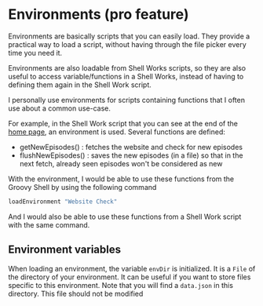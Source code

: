 # Environments (pro feature)

Environments are basically scripts that you can easily load. They provide a practical way to load a script,
without having through the file picker every time you need it. 

Environments are also loadable from Shell Works scripts, so they are also useful to access variable/functions
in a Shell Works, instead of having to defining them again in the Shell Work script.

I personally use environments for scripts containing functions that I often use about a common use-case. 

For example, in the Shell Work script that you can see at the end of the 
[home page](https://tambapps.github.io/groovy-shell-user-manual/), an environment is
used. Several functions are defined:

- getNewEpisodes() : fetches the website and check for new episodes
- flushNewEpisodes() : saves the new episodes (in a file) so that in the next fetch, already seen
episodes won't be considered as new
  
With the environment, I would be able to use these functions from the Groovy Shell by using
the following command

```groovy
loadEnvironment "Website Check"
```


And I would also be able to use these functions from a Shell Work script with the same command.


## Environment variables

When loading an environment, the variable `envDir` is initialized. It is a `File`  of the directory of your environment. It can be useful if you want to store files specific to this environment. Note that you will find a `data.json` in this directory. This file should not be modified
